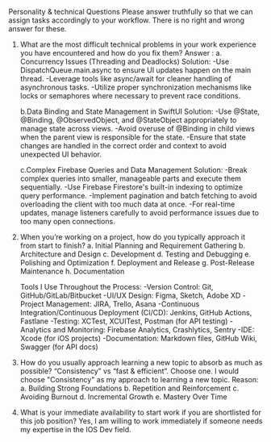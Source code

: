 Personality & technical Questions
Please answer truthfully so that we can assign tasks accordingly to your workflow. There is no right and wrong answer for these.

1. What are the most difficult technical problems in your work experience you have encountered and how do you fix them?
   Answer :
   a. Concurrency Issues (Threading and Deadlocks)
      Solution:
      -Use DispatchQueue.main.async to ensure UI updates happen on the main thread.
      -Leverage tools like async/await for cleaner handling of asynchronous tasks.
      -Utilize proper synchronization mechanisms like locks or semaphores where necessary to prevent race conditions.
   
   b.Data Binding and State Management in SwiftUI
     Solution:
     -Use @State, @Binding, @ObservedObject, and @StateObject appropriately to manage state across views.
     -Avoid overuse of @Binding in child views when the parent view is responsible for the state.
     -Ensure that state changes are handled in the correct order and context to avoid unexpected UI behavior.
     
   c.Complex Firebase Queries and Data Management
     Solution:
     -Break complex queries into smaller, manageable parts and execute them sequentially.
     -Use Firebase Firestore's built-in indexing to optimize query performance.
     -Implement pagination and batch fetching to avoid overloading the client with too much data at once.
     -For real-time updates, manage listeners carefully to avoid performance issues due to too many open connections.

2. When you’re working on a project, how do you typically approach it from start to finish? 
   a. Initial Planning and Requirement Gathering
   b. Architecture and Design
   c. Development
   d. Testing and Debugging
   e. Polishing and Optimization
   f. Deployment and Release
   g. Post-Release Maintenance
   h. Documentation
   
   Tools I Use Throughout the Process:
   -Version Control: Git, GitHub/GitLab/Bitbucket
   -UI/UX Design: Figma, Sketch, Adobe XD
   -Project Management: JIRA, Trello, Asana
   -Continuous Integration/Continuous Deployment (CI/CD): Jenkins, GitHub Actions, Fastlane
   -Testing: XCTest, XCUITest, Postman (for API testing)
   -Analytics and Monitoring: Firebase Analytics, Crashlytics, Sentry
   -IDE: Xcode (for iOS projects)
   -Documentation: Markdown files, GitHub Wiki, Swagger (for API docs)

3. How do you usually approach learning a new topic to absorb as much as possible?
   “Consistency” vs “fast & efficient”. Choose one.
   I would choose "Consistency" as my approach to learning a new topic.
   Reason:
   a. Building Strong Foundations
   b. Repetition and Reinforcement
   c. Avoiding Burnout
   d. Incremental Growth
   e. Mastery Over Time
   
4. What is your immediate availability to start work if you are shortlisted for this job position?
   Yes, I am willing to work immediately if someone needs my expertise in the IOS Dev field.
